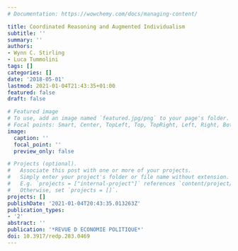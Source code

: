 ```yaml
---
# Documentation: https://wowchemy.com/docs/managing-content/

title: Coordinated Reasoning and Augmented Individualism
subtitle: ''
summary: ''
authors:
- Wynn C. Stirling
- Luca Tummolini
tags: []
categories: []
date: '2018-05-01'
lastmod: 2021-01-04T21:43:35+01:00
featured: false
draft: false

# Featured image
# To use, add an image named `featured.jpg/png` to your page's folder.
# Focal points: Smart, Center, TopLeft, Top, TopRight, Left, Right, BottomLeft, Bottom, BottomRight.
image:
  caption: ''
  focal_point: ''
  preview_only: false

# Projects (optional).
#   Associate this post with one or more of your projects.
#   Simply enter your project's folder or file name without extension.
#   E.g. `projects = ["internal-project"]` references `content/project/deep-learning/index.md`.
#   Otherwise, set `projects = []`.
projects: []
publishDate: '2021-01-04T20:43:35.013263Z'
publication_types:
- '2'
abstract: ''
publication: '*REVUE D ECONOMIE POLITIQUE*'
doi: 10.3917/redp.283.0469
---
```

